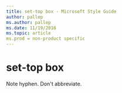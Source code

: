 ```yaml
---
title: set-top box - Microsoft Style Guide
author: pallep
ms.author: pallep
ms.date: 11/19/2016
ms.topic: article
ms.prod = non-product specific
---
```


# set-top box

Note hyphen. Don't abbreviate. 
